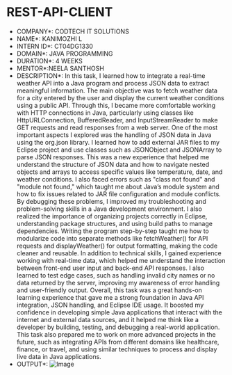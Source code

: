 # REST-API-CLIENT
* COMPANY*: CODTECH IT SOLUTIONS
* NAME*: KANIMOZHI L
* INTERN ID*: CT04DG1330
* DOMAIN*: JAVA PROGRAMMING
* DURATION*: 4 WEEKS
* MENTOR*:NEELA SANTHOSH
* DESCRIPTION*:
            In this task, I learned how to integrate a real-time weather API into a Java program and process JSON data to extract meaningful information. The main objective was to fetch weather data for a city entered by the user and display the current weather conditions using a public API. Through this, I became more comfortable working with HTTP connections in Java, particularly using classes like HttpURLConnection, BufferedReader, and InputStreamReader to make GET requests and read responses from a web server. One of the most important aspects I explored was the handling of JSON data in Java using the org.json library. I learned how to add external JAR files to my Eclipse project and use classes such as JSONObject and JSONArray to parse JSON responses. This was a new experience that helped me understand the structure of JSON data and how to navigate nested objects and arrays to access specific values like temperature, date, and weather conditions. I also faced errors such as "class not found" and "module not found," which taught me about Java’s module system and how to fix issues related to JAR file configuration and module conflicts. By debugging these problems, I improved my troubleshooting and problem-solving skills in a Java development environment. I also realized the importance of organizing projects correctly in Eclipse, understanding package structures, and using build paths to manage dependencies. Writing the program step-by-step taught me how to modularize code into separate methods like fetchWeather() for API requests and displayWeather() for output formatting, making the code cleaner and reusable. In addition to technical skills, I gained experience working with real-time data, which helped me understand the interaction between front-end user input and back-end API responses. I also learned to test edge cases, such as handling invalid city names or no data returned by the server, improving my awareness of error handling and user-friendly output. Overall, this task was a great hands-on learning experience that gave me a strong foundation in Java API integration, JSON handling, and Eclipse IDE usage. It boosted my confidence in developing simple Java applications that interact with the internet and external data sources, and it helped me think like a developer by building, testing, and debugging a real-world application. This task also prepared me to work on more advanced projects in the future, such as integrating APIs from different domains like healthcare, finance, or travel, and using similar techniques to process and display live data in Java applications.
* OUTPUT*:
![Image](https://github.com/user-attachments/assets/531cf9cd-3ac3-4255-b46d-c4c83074d592)
            
